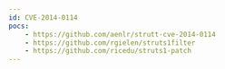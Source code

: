```yaml
---
id: CVE-2014-0114
pocs:
    - https://github.com/aenlr/strutt-cve-2014-0114
    - https://github.com/rgielen/struts1filter
    - https://github.com/ricedu/struts1-patch
---
```

